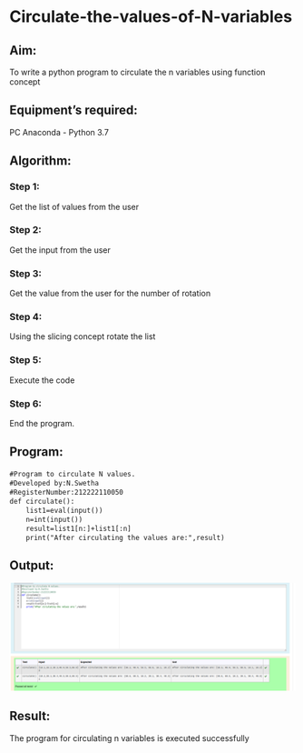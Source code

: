 # Circulate-the-values-of-N-variables
## Aim:
To write a python program to circulate the n variables using function concept
## Equipment’s required:
PC
Anaconda - Python 3.7
## Algorithm: 
### Step 1: 
Get the list of values from the user
### Step 2: 
Get the input from the user
### Step 3: 
Get the value from the user for the number of rotation
### Step 4: 
Using the slicing concept rotate the list

### Step 5: 
Execute the code
### Step 6: 
End the program.
## Program:
```
#Program to circulate N values.
#Developed by:N.Swetha
#RegisterNumber:212222110050
def circulate():
    list1=eval(input())
    n=int(input())
    result=list1[n:]+list1[:n]
    print("After circulating the values are:",result)
```

## Output:
![output](./circulatenvalues.png)

## Result:
The program for circulating n variables is executed successfully
